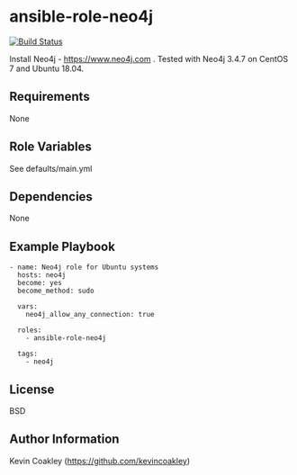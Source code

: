 ansible-role-neo4j
==================

[![Build Status](https://travis-ci.org/kevincoakley/ansible-role-neo4j.svg?branch=master)](https://travis-ci.org/kevincoakley/ansible-role-neo4j)

Install Neo4j - https://www.neo4j.com . Tested with Neo4j 3.4.7 on CentOS 7 and Ubuntu 18.04.

Requirements
------------

None

Role Variables
--------------

See defaults/main.yml

Dependencies
------------

None

Example Playbook
----------------

    - name: Neo4j role for Ubuntu systems
      hosts: neo4j
      become: yes
      become_method: sudo
    
      vars:
        neo4j_allow_any_connection: true
    
      roles:
        - ansible-role-neo4j
    
      tags:
        - neo4j

License
-------

BSD

Author Information
------------------

Kevin Coakley (https://github.com/kevincoakley)
